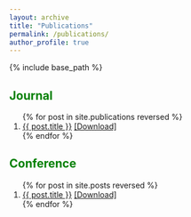 ```yaml
---
layout: archive
title: "Publications"
permalink: /publications/
author_profile: true
---
```


{% include base_path %}

<head>
<style>
a:visited {
  color: grey;
  background-color: transparent;
  text-decoration: none;
}
a:hover {
  color: red;
  background-color: transparent;
  text-decoration: underline;
}
</style>
</head>

<body>

<h2 style="color:green;">Journal</h2>

<ol>
  {% for post in site.publications reversed %}
    <li>
      <a href="{{ post.url }}">{{ post.title }}</a>
      <a href="{{post.paperurl}}">[Download]</a>
    </li>
  {% endfor %}
</ol>

<h2 style="color:green;">Conference</h2>
<ol>
  {% for post in site.posts reversed %}
    <li>
      <a href="{{ post.url }}">{{ post.title }}</a>
      <a href="{{post.paperurl}}">[Download]</a>
    </li>
  {% endfor %}
</ol>

</body>
